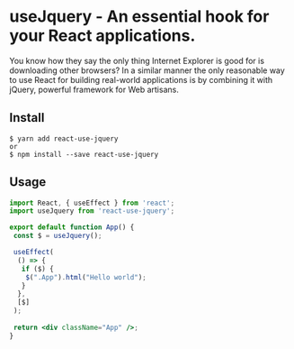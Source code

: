 # useJquery - An essential hook for your React applications.

You know how they say the only thing Internet Explorer is good for is downloading other browsers? In a similar manner the only reasonable way to use React for building real-world applications is by combining it with jQuery, powerful framework for Web artisans.

## Install
```
$ yarn add react-use-jquery
or
$ npm install --save react-use-jquery
```

## Usage

```jsx harmony
import React, { useEffect } from 'react';
import useJquery from 'react-use-jquery';

export default function App() {
 const $ = useJquery();

 useEffect(
  () => {
   if ($) {
    $(".App").html("Hello world");
   }
  },
  [$]
 );
 
 return <div className="App" />;
}
```